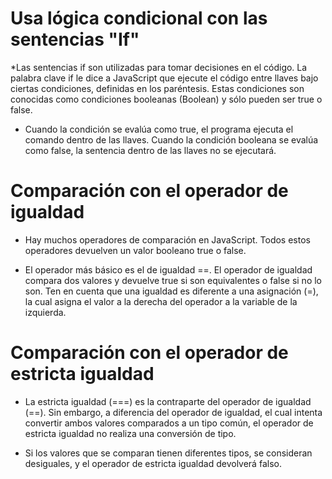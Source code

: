 # Usa lógica condicional con las sentencias "If"
 *Las sentencias if son utilizadas para tomar decisiones en el código. La palabra clave if le dice a JavaScript que ejecute el código entre llaves bajo ciertas condiciones, definidas en los paréntesis. Estas condiciones son conocidas como condiciones booleanas (Boolean) y sólo pueden ser true o false.

* Cuando la condición se evalúa como true, el programa  ejecuta el comando dentro de las llaves. Cuando la condición booleana se evalúa como false, la sentencia dentro de las llaves no se ejecutará.




# Comparación con el operador de igualdad
 * Hay muchos operadores de comparación en JavaScript. Todos estos operadores devuelven un valor booleano true o false.

 * El operador más básico es el de igualdad ==. El operador de igualdad compara dos valores y devuelve true si son equivalentes o false si no lo son. Ten en cuenta que una igualdad es diferente a una asignación (=), la cual asigna el valor a la derecha del operador a la variable de la izquierda.


# Comparación con el operador de estricta igualdad
 * La estricta igualdad (===) es la contraparte del operador de igualdad (==). Sin embargo, a diferencia del operador de igualdad, el cual intenta convertir ambos valores comparados a un tipo común, el operador de estricta igualdad no realiza una conversión de tipo.

* Si los valores que se comparan tienen diferentes tipos, se consideran desiguales, y el operador de estricta igualdad devolverá falso.
